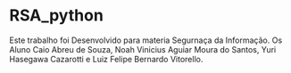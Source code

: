 # RSA_python
Este trabalho foi Desenvolvido para materia Segurnaça da Informação.
Os Aluno Caio Abreu de Souza, Noah Vinicius Aguiar Moura do Santos,
Yuri Hasegawa Cazarotti e Luiz Felipe Bernardo Vitorello.
